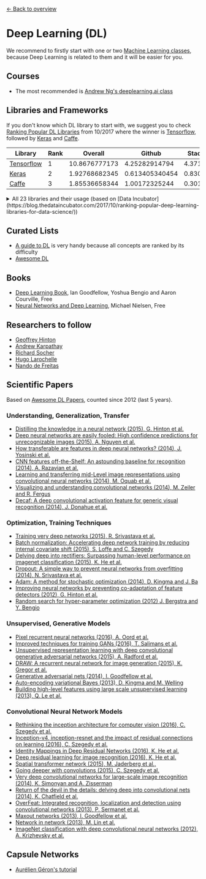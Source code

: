 [← Back to overview](../README.md)

# Deep Learning (DL)
We recommend to firstly start with one or two [Machine Learning classes](ML.md), because Deep Learning is related to them and it will be easier for you.

## Courses
* The most recommended is [Andrew Ng's deeplearning.ai class](https://www.deeplearning.ai/)

## Libraries and Frameworks
If you don't know which DL library to start with, we suggest you to check [Ranking Popular DL Libraries](https://blog.thedataincubator.com/2017/10/ranking-popular-deep-learning-libraries-for-data-science/) from 10/2017 where the winner is [Tensorflow](https://www.tensorflow.org/), followed by [Keras](https://keras.io/) and [Caffe](http://caffe.berkeleyvision.org/).


Library | Rank | Overall | Github | Stack Overflow | Google Results
------- | ---- |-------- | ------ | -------------- | --------------
[Tensorflow](https://www.tensorflow.org/) | 1 | 10.8676777173 | 4.25282914794 | 4.371905768 | 2.24294280139
[Keras](https://keras.io/) | 2 | 1.92768682345 | 0.613405340454 | 0.830444013135 | 0.483837469861
[Caffe](caffe.berkeleyvision.org/) | 3 | 1.85536658344 | 1.00172325244 | 0.301598379669 | 0.552044951334

<details>
<summary>All 23 libraries and their usage (based on [Data Incubator](https://blog.thedataincubator.com/2017/10/ranking-popular-deep-learning-libraries-for-data-science/))</summary>

Library | Rank | Overall | Github | Stack Overflow | Google Results
------- | ---- |-------- | ------ | -------------- | --------------
[Tensorflow](https://www.tensorflow.org/) | 1 | 10.8676777173 | 4.25282914794 | 4.371905768 | 2.24294280139
[Keras](https://keras.io/) | 2 | 1.92768682345 | 0.613405340454 | 0.830444013135 | 0.483837469861
[Caffe](caffe.berkeleyvision.org/) | 3 | 1.85536658344 | 1.00172325244 | 0.301598379669 | 0.552044951334
[Theano](deeplearning.net/software/theano/) | 4 | 0.757142065184 | -0.156657475854 | 0.361637072631 | 0.552162468406
[Pytorch](pytorch.org/) | 5 | 0.481418742361 | -0.198079135346 | -0.30225967424 | 0.981757551946
[Sonnet](https://github.com/deepmind/sonnet) | 6 | 0.427865682184 | -0.326074511957 | -0.361634296039 | 1.11557449018
[Mxnet](https://mxnet.incubator.apache.org/) | 7 | 0.0987996914674 | 0.121327235453 | -0.306328604959 | 0.283801060973
[Torch](torch.ch/) | 8 | 0.00559731666893 | -0.153332101969 | -0.00824393023136 | 0.167173348869
[Cntk](https://github.com/Microsoft/CNTK) | 9 | -0.0205203098963 | 0.0965088202554 | -0.282173869559 | 0.165144739407
[Dlib](http://dlib.net/ml.html) | 10 | -0.599823512154 | -0.39578194316 | -0.223382454956 | 0.0193408859617
[Caffe2](https://github.com/caffe2) | 11 | -0.671062928351 | -0.274071118159 | -0.359648165565 | -0.0373436446266
[Chainer](https://chainer.org/) | 12 | -0.70151841136 | -0.400397905813 | -0.234603397931 | -0.0665171076164
[Paddlepaddle](https://github.com/PaddlePaddle/Paddle) | 13 | -0.833003782881 | -0.267123408237 | -0.366884083295 | -0.198996291348
[Deeplearning4j](https://deeplearning4j.org/) | 14 | -0.893319117931 | -0.0575131634759 | -0.321347169592 | -0.514458784863
[Lasagne](https://lasagne.readthedocs.io/) | 15 | -1.10606125475 | -0.381150749139 | -0.287853956451 | -0.437056549158
[Bigdl](https://github.com/intel-analytics/BigDL) | 16 | -1.12821350465 | -0.458674544538 | -0.367555905286 | -0.301983054824
[Dynet](https://github.com/clab/dynet) | 17 | -1.25088837288 | -0.465671394541 | -0.367690269684 | -0.417526708658
[Apache Singa](https://singa.incubator.apache.org/) | 18 | -1.33963459336 | -0.502246959001 | -0.367824634082 | -0.469563000276
[Nvidia Digits](https://developer.nvidia.com/digits) | 19 | -1.39248467556 | -0.407011549848 | -0.346078273813 | -0.639394851898
[Matconvnet](www.vlfeat.org/matconvnet/) | 20 | -1.41327975079 | -0.487125591647 | -0.346308395531 | -0.579845763615
[Tflearn](tflearn.org/) | 21 | -1.44982650865 | -0.226089464016 | -0.282710110548 | -0.941026934086
[Nervana Neon](https://github.com/NervanaSystems/neon) | 22 | -1.65176202195 | -0.39497574163 | -0.366989720498 | -0.889796559818
[Opennn](www.opennn.net/) | 23 | -1.97015587693 | -0.53381703821 | -0.366068321175 | -1.07027051754

</details>

## Curated Lists
* [A guide to DL](http://yerevann.com/a-guide-to-deep-learning/) is very handy because all concepts are ranked by its difficulty
* [Awesome DL](https://github.com/ChristosChristofidis/awesome-deep-learning)

## Books
* [Deep Learning Book](http://www.deeplearningbook.org/),  Ian Goodfellow, Yoshua Bengio and Aaron Courville, Free
* [Neural Networks and Deep Learning](http://neuralnetworksanddeeplearning.com/), Michael Nielsen, Free

## Researchers to follow
* [Geoffrey Hinton](http://www.cs.toronto.edu/~hinton/nntut.html)
* [Andrew Karpathay](http://cs.stanford.edu/people/karpathy/)
* [Richard Socher](http://www.socher.org/)
* [Hugo Larochelle](https://research.google.com/pubs/105144.html)
* [Nando de Freitas](https://www.cs.ox.ac.uk/people/nando.defreitas/)

## Scientific Papers
Based on [Awesome DL Papers](https://github.com/terryum/awesome-deep-learning-papers#reinforcement-learning--robotics), counted since 2012 (last 5 years).

### Understanding, Generalization, Transfer
- [Distilling the knowledge in a neural network (2015), G. Hinton et al.](http://arxiv.org/pdf/1503.02531)
- [Deep neural networks are easily fooled: High confidence predictions for unrecognizable images (2015), A. Nguyen et al.](http://arxiv.org/pdf/1412.1897)
- [How transferable are features in deep neural networks? (2014), J. Yosinski et al.](http://papers.nips.cc/paper/5347-how-transferable-are-features-in-deep-neural-networks.pdf)
- [CNN features off-the-Shelf: An astounding baseline for recognition (2014), A. Razavian et al.](http://www.cv-foundation.org//openaccess/content_cvpr_workshops_2014/W15/papers/Razavian_CNN_Features_Off-the-Shelf_2014_CVPR_paper.pdf)
- [Learning and transferring mid-Level image representations using convolutional neural networks (2014), M. Oquab et al.](http://www.cv-foundation.org/openaccess/content_cvpr_2014/papers/Oquab_Learning_and_Transferring_2014_CVPR_paper.pdf)
- [Visualizing and understanding convolutional networks (2014), M. Zeiler and R. Fergus](http://arxiv.org/pdf/1311.2901)
- [Decaf: A deep convolutional activation feature for generic visual recognition (2014), J. Donahue et al.](http://arxiv.org/pdf/1310.1531)

### Optimization, Training Techniques
- [Training very deep networks (2015), R. Srivastava et al.](http://papers.nips.cc/paper/5850-training-very-deep-networks.pdf)
- [Batch normalization: Accelerating deep network training by reducing internal covariate shift (2015), S. Loffe and C. Szegedy](http://arxiv.org/pdf/1502.03167)
- [Delving deep into rectifiers: Surpassing human-level performance on imagenet classification (2015), K. He et al.](http://www.cv-foundation.org/openaccess/content_iccv_2015/papers/He_Delving_Deep_into_ICCV_2015_paper.pdf)
- [Dropout: A simple way to prevent neural networks from overfitting (2014), N. Srivastava et al.](http://jmlr.org/papers/volume15/srivastava14a/srivastava14a.pdf)
- [Adam: A method for stochastic optimization (2014), D. Kingma and J. Ba](http://arxiv.org/pdf/1412.6980)
- [Improving neural networks by preventing co-adaptation of feature detectors (2012), G. Hinton et al.](http://arxiv.org/pdf/1207.0580.pdf)
- [Random search for hyper-parameter optimization (2012) J. Bergstra and Y. Bengio](http://www.jmlr.org/papers/volume13/bergstra12a/bergstra12a)

### Unsupervised, Generative Models
- [Pixel recurrent neural networks (2016), A. Oord et al.](http://arxiv.org/pdf/1601.06759v2.pdf)
- [Improved techniques for training GANs (2016), T. Salimans et al.](http://papers.nips.cc/paper/6125-improved-techniques-for-training-gans.pdf)
- [Unsupervised representation learning with deep convolutional generative adversarial networks (2015), A. Radford et al.](https://arxiv.org/pdf/1511.06434v2)
- [DRAW: A recurrent neural network for image generation (2015), K. Gregor et al.](http://arxiv.org/pdf/1502.04623)
- [Generative adversarial nets (2014), I. Goodfellow et al.](http://papers.nips.cc/paper/5423-generative-adversarial-nets.pdf)
- [Auto-encoding variational Bayes (2013), D. Kingma and M. Welling](http://arxiv.org/pdf/1312.6114)
- [Building high-level features using large scale unsupervised learning (2013), Q. Le et al.](http://arxiv.org/pdf/1112.6209)

### Convolutional Neural Network Models
- [Rethinking the inception architecture for computer vision (2016), C. Szegedy et al.](http://www.cv-foundation.org/openaccess/content_cvpr_2016/papers/Szegedy_Rethinking_the_Inception_CVPR_2016_paper.pdf)
- [Inception-v4, inception-resnet and the impact of residual connections on learning (2016), C. Szegedy et al.](http://arxiv.org/pdf/1602.07261)
- [Identity Mappings in Deep Residual Networks (2016), K. He et al.](https://arxiv.org/pdf/1603.05027v2.pdf)
- [Deep residual learning for image recognition (2016), K. He et al.](http://arxiv.org/pdf/1512.03385)
- [Spatial transformer network (2015), M. Jaderberg et al.,](http://papers.nips.cc/paper/5854-spatial-transformer-networks.pdf)
- [Going deeper with convolutions (2015), C. Szegedy et al. ](http://www.cv-foundation.org/openaccess/content_cvpr_2015/papers/Szegedy_Going_Deeper_With_2015_CVPR_paper.pdf)
- [Very deep convolutional networks for large-scale image recognition (2014), K. Simonyan and A. Zisserman](http://arxiv.org/pdf/1409.1556)
- [Return of the devil in the details: delving deep into convolutional nets (2014), K. Chatfield et al.](http://arxiv.org/pdf/1405.3531)
- [OverFeat: Integrated recognition, localization and detection using convolutional networks (2013), P. Sermanet et al.](http://arxiv.org/pdf/1312.6229)
- [Maxout networks (2013), I. Goodfellow et al.](http://arxiv.org/pdf/1302.4389v4)
- [Network in network (2013), M. Lin et al.](http://arxiv.org/pdf/1312.4400)
- [ImageNet classification with deep convolutional neural networks (2012), A. Krizhevsky et al.](http://papers.nips.cc/paper/4824-imagenet-classification-with-deep-convolutional-neural-networks.pdf)

## Capsule Networks
  * [Aurélien Géron's tutorial](https://youtu.be/pPN8d0E3900)
